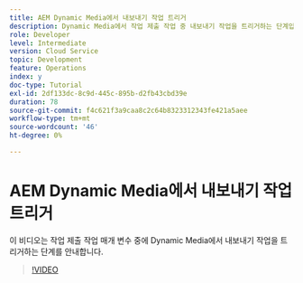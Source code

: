 ```yaml
---
title: AEM Dynamic Media에서 내보내기 작업 트리거
description: Dynamic Media에서 작업 제출 작업 중 내보내기 작업을 트리거하는 단계입니다.
role: Developer
level: Intermediate
version: Cloud Service
topic: Development
feature: Operations
index: y
doc-type: Tutorial
exl-id: 2df133dc-8c9d-445c-895b-d2fb43cbd39e
duration: 78
source-git-commit: f4c621f3a9caa8c2c64b8323312343fe421a5aee
workflow-type: tm+mt
source-wordcount: '46'
ht-degree: 0%

---
```


# AEM Dynamic Media에서 내보내기 작업 트리거

이 비디오는 작업 제출 작업 매개 변수 중에 Dynamic Media에서 내보내기 작업을 트리거하는 단계를 안내합니다.

>[!VIDEO](https://video.tv.adobe.com/v/335454?quality=12&learn=on)
